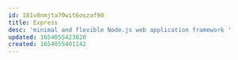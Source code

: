 ```yaml
---
id: 181v0nmjta70wit6oszaf90
title: Express
desc: 'minimal and flexible Node.js web application framework '
updated: 1654055423820
created: 1654055401142
---
```


